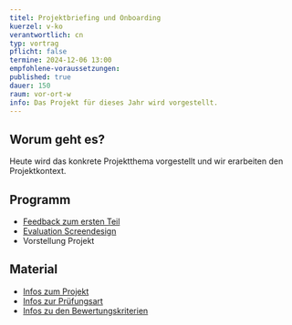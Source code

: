 ```yaml
---
titel: Projektbriefing und Onboarding
kuerzel: v-ko
verantwortlich: cn
typ: vortrag
pflicht: false
termine: 2024-12-06 13:00
empfohlene-voraussetzungen: 
published: true
dauer: 150
raum: vor-ort-w
info: Das Projekt für dieses Jahr wird vorgestellt.
---
```


## Worum geht es?

Heute wird das konkrete Projektthema vorgestellt und wir erarbeiten den Projektkontext.

## Programm
- [Feedback zum ersten Teil](https://miro.com/app/board/uXjVN_2vsHo=/?share_link_id=486727636931)
- [Evaluation Screendesign](https://evasys.th-koeln.de/evasys/public/online/index/index?online_php=&pswd=CPWYZ&ONLINEID=23736428175249015879338535374537473014422)
- Vorstellung Projekt

## Material
- [Infos zum Projekt](/mi-bachelor-screendesign-projekte/sd-2023/)
- [Infos zur Prüfungsart](/mi-bachelor-screendesign/projektpraesentationspruefung/)
- [Infos zu den Bewertungskriterien](/mi-bachelor-screendesign/niveaustufen/)


